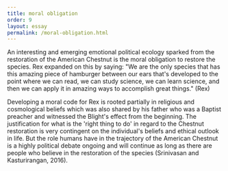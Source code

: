 ```yaml
---
title: moral obligation
order: 9
layout: essay
permalink: /moral-obligation.html
---
```

<div class="a">
<p>An interesting and emerging emotional political ecology sparked from the restoration of the American Chestnut is the moral obligation to restore the species.
Rex expanded on this by saying: "We are the only species that has this amazing piece of hamburger between our ears that's developed to the point where we can read, we can study science, we can learn science, and then we can apply it in amazing ways to accomplish great things." (Rex)</p>

<div class="b">
<p>Developing a moral code for Rex is rooted partially in religious and cosmological beliefs which was also shared by his father who was a Baptist preacher and witnessed the Blight's effect from the beginning. The justification for what is the 'right thing to do' in regard to the Chestnut restoration is very contingent on the individual's beliefs and ethical outlook in life. But the role humans have in the trajectory of the American Chestnut is a highly political debate ongoing and will continue as long as there are people who believe in the restoration of the species (Srinivasan and Kasturirangan, 2016).</p>

